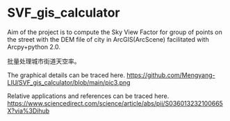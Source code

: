 # SVF_gis_calculator

Aim of the project is to compute the Sky View Factor for group of points on the street with the DEM file of city in ArcGIS(ArcScene) facilitated with Arcpy+python 2.0.

批量处理城市街道天空率。

The graphical details can be traced here.
https://github.com/Mengyang-LIU/SVF_gis_calculator/blob/main/pic3.png

Relative applications and references can be traced here.
https://www.sciencedirect.com/science/article/abs/pii/S036013232100665X?via%3Dihub
